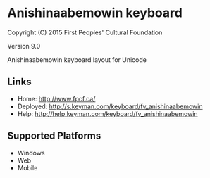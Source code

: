 Anishinaabemowin keyboard
======================

Copyright (C) 2015 First Peoples' Cultural Foundation

Version 9.0

Anishinaabemowin keyboard layout for Unicode

Links
-----

 * Home:     <http://www.fpcf.ca/>
 * Deployed: <http://s.keyman.com/keyboard/fv_anishinaabemowin>
 * Help:     <http://help.keyman.com/keyboard/fv_anishinaabemowin>
 
Supported Platforms
-------------------

 * Windows
 * Web
 * Mobile
